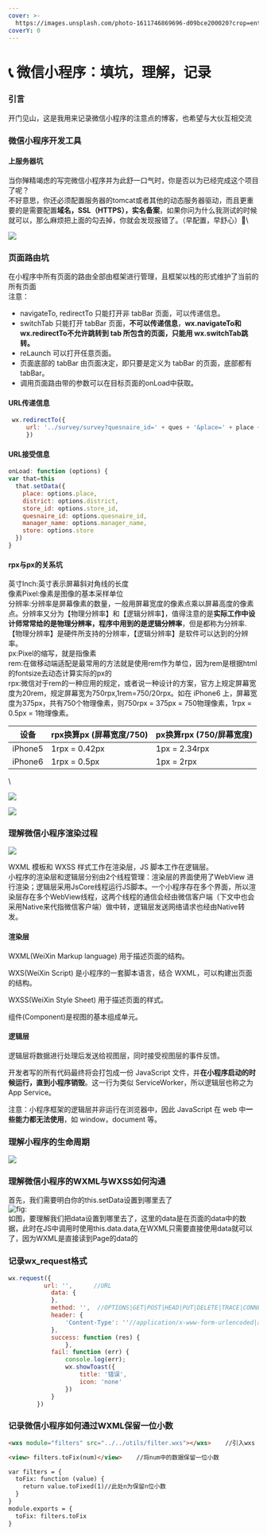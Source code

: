 ```yaml
---
cover: >-
  https://images.unsplash.com/photo-1611746869696-d09bce200020?crop=entropy&cs=srgb&fm=jpg&ixid=MnwxOTcwMjR8MHwxfHNlYXJjaHwxfHx3ZWNoYXR8ZW58MHx8fHwxNjQ2MDA5OTcw&ixlib=rb-1.2.1&q=85
coverY: 0
---
```


# 📞 微信小程序：填坑，理解，记录

### 引言

开门见山，这是我用来记录微信小程序的注意点的博客，也希望与大伙互相交流

### 微信小程序开发工具

#### 上服务器坑

当你殚精竭虑的写完微信小程序并为此舒一口气时，你是否以为已经完成这个项目了呢？\
不好意思，你还必须配置服务器的tomcat或者其他的动态服务器驱动，而且更重要的是需要配置**域名，SSL（HTTPS），实名备案**，如果你问为什么我测试的时候就可以，那么麻烦把上面的勾去掉，你就会发现报错了。（早配置，早舒心）👐\


![](<../.gitbook/assets/0 (1) (1) (1)>)

### 页面路由坑

在小程序中所有页面的路由全部由框架进行管理，且框架以栈的形式维护了当前的所有页面\
注意：

* navigateTo, redirectTo 只能打开非 tabBar 页面，可以传递信息。
* switchTab 只能打开 tabBar 页面，**不可以传递信息**，**wx.navigateTo和 wx.redirectTo不允许跳转到 tab 所包含的页面，只能用 wx.switchTab跳转。**
* reLaunch 可以打开任意页面。
* 页面底部的 tabBar 由页面决定，即只要是定义为 tabBar 的页面，底部都有 tabBar。
* 调用页面路由带的参数可以在目标页面的onLoad中获取。

#### URL传递信息

```javascript
 wx.redirectTo({
     url: '../survey/survey?quesnaire_id=' + ques + '&place=' + place + '&district=' + district + '&store_id=' + inputValue + '&manager_name=' + res.data.data.manager_name + '&store=' + res.data.data.store
     })
```

#### URL接受信息

```javascript
onLoad: function (options) {
var that=this
  that.setData({
    place: options.place,
    district: options.district,
    store_id: options.store_id,
    quesnaire_id: options.quesnaire_id,
    manager_name: options.manager_name,
    store: options.store
  })
}
```

#### rpx与px的关系坑

英寸Inch:英寸表示屏幕斜对角线的长度\
像素Pixel:像素是图像的基本采样单位\
分辨率:分辨率是屏幕像素的数量，一般用屏幕宽度的像素点乘以屏幕高度的像素点。分辨率又分为【物理分辨率】和【逻辑分辨率】，值得注意的是**实际工作中设计师常常给的是物理分辨率，程序中用到的是逻辑分辨率**，但是都称为分辨率.【物理分辨率】是硬件所支持的分辨率，【逻辑分辨率】是软件可以达到的分辨率。\
px:Pixel的缩写，就是指像素\
rem:在做移动端适配是最常用的方法就是使用rem作为单位，因为rem是根据html的fontsize去动态计算实际的px的\
rpx:微信对于rem的一种应用的规定，或者说一种设计的方案，官方上规定屏幕宽度为20rem，规定屏幕宽为750rpx,1rem=750/20rpx。如在 iPhone6 上，屏幕宽度为375px，共有750个物理像素，则750rpx = 375px = 750物理像素，1rpx = 0.5px = 1物理像素。

| 设备      | rpx换算px (屏幕宽度/750) | px换算rpx (750/屏幕宽度) |
| ------- | ------------------ | ------------------ |
| iPhone5 | 1rpx = 0.42px      | 1px = 2.34rpx      |
| iPhone6 | 1rpx = 0.5px       | 1px = 2rpx         |

\


![](../.gitbook/assets/2)

![](<../.gitbook/assets/1 (1) (1)>)

### 理解微信小程序渲染过程

![](<../.gitbook/assets/3 (1)>)

WXML 模板和 WXSS 样式工作在渲染层，JS 脚本工作在逻辑层。\
小程序的渲染层和逻辑层分别由2个线程管理：渲染层的界面使用了WebView 进行渲染；逻辑层采用JsCore线程运行JS脚本。一个小程序存在多个界面，所以渲染层存在多个WebView线程，这两个线程的通信会经由微信客户端（下文中也会采用Native来代指微信客户端）做中转，逻辑层发送网络请求也经由Native转发。

#### 渲染层

WXML(WeiXin Markup language) 用于描述页面的结构。

WXS(WeiXin Script) 是小程序的一套脚本语言，结合 WXML，可以构建出页面的结构。

WXSS(WeiXin Style Sheet) 用于描述页面的样式。

组件(Component)是视图的基本组成单元。

#### 逻辑层

逻辑层将数据进行处理后发送给视图层，同时接受视图层的事件反馈。

开发者写的所有代码最终将会打包成一份 JavaScript 文件，并**在小程序启动的时候运行，直到小程序销毁**。这一行为类似 ServiceWorker，所以逻辑层也称之为 App Service。

注意：小程序框架的逻辑层并非运行在浏览器中，因此 JavaScript 在 web 中**一些能力都无法使用**，如 window，document 等。

### 理解小程序的生命周期

![](<../.gitbook/assets/4 (1)>)

### 理解微信小程序的WXML与WXSS如何沟通

首先，我们需要明白你的this.setData设置到哪里去了\
![fig:](../.gitbook/assets/5)\
如图，要理解我们把data设置到哪里去了，这里的data是在页面的data中的数据，此时在JS中调用时使用this.data.data,在WXML只需要直接使用data就可以了，因为WXML是直接读到Page的data的

### 记录wx\_request格式

```javascript
wx.request({
          url: '',		//URL
            data: {
            },
            method: '',  //OPTIONS|GET|POST|HEAD|PUT|DELETE|TRACE|CONNECT
            header: {
                'Content-Type': ''//application/x-www-form-urlencoded|application/json
            },
            success: function (res) {
                },
            fail: function (err) {
                console.log(err);
                wx.showToast({
                    title: '错误',
                    icon: 'none'
                })
            }
        })
```

### 记录微信小程序如何通过WXML保留一位小数



```html
<wxs module="filters" src="../../utils/filter.wxs"></wxs>    //引入wxs

<view> filters.toFix(num)</view>    //将num中的数据保留一位小数
```

```html
var filters = {
  toFix: function (value) {
    return value.toFixed(1)//此处n为保留n位小数
  }
}
module.exports = {
  toFix: filters.toFix
}
```
